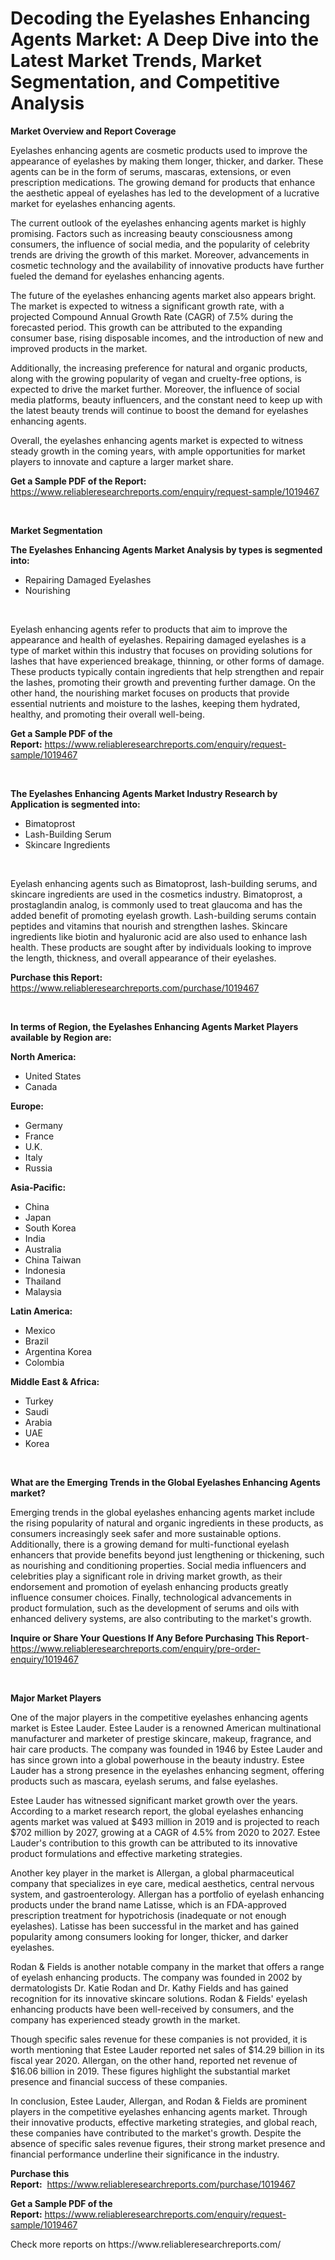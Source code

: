 <p><h1>Decoding the Eyelashes Enhancing Agents Market: A Deep Dive into the Latest Market Trends, Market Segmentation, and Competitive Analysis</h1></p><p><strong>Market Overview and Report Coverage</strong></p>
<p><p>Eyelashes enhancing agents are cosmetic products used to improve the appearance of eyelashes by making them longer, thicker, and darker. These agents can be in the form of serums, mascaras, extensions, or even prescription medications. The growing demand for products that enhance the aesthetic appeal of eyelashes has led to the development of a lucrative market for eyelashes enhancing agents.</p><p>The current outlook of the eyelashes enhancing agents market is highly promising. Factors such as increasing beauty consciousness among consumers, the influence of social media, and the popularity of celebrity trends are driving the growth of this market. Moreover, advancements in cosmetic technology and the availability of innovative products have further fueled the demand for eyelashes enhancing agents.</p><p>The future of the eyelashes enhancing agents market also appears bright. The market is expected to witness a significant growth rate, with a projected Compound Annual Growth Rate (CAGR) of 7.5% during the forecasted period. This growth can be attributed to the expanding consumer base, rising disposable incomes, and the introduction of new and improved products in the market.</p><p>Additionally, the increasing preference for natural and organic products, along with the growing popularity of vegan and cruelty-free options, is expected to drive the market further. Moreover, the influence of social media platforms, beauty influencers, and the constant need to keep up with the latest beauty trends will continue to boost the demand for eyelashes enhancing agents.</p><p>Overall, the eyelashes enhancing agents market is expected to witness steady growth in the coming years, with ample opportunities for market players to innovate and capture a larger market share.</p></p>
<p><strong>Get a Sample PDF of the Report:</strong> <a href="https://www.reliableresearchreports.com/enquiry/request-sample/1019467">https://www.reliableresearchreports.com/enquiry/request-sample/1019467</a></p>
<p>&nbsp;</p>
<p><strong>Market Segmentation</strong></p>
<p><strong>The Eyelashes Enhancing Agents Market Analysis by types is segmented into:</strong></p>
<p><ul><li>Repairing Damaged Eyelashes</li><li>Nourishing</li></ul></p>
<p>&nbsp;</p>
<p><p>Eyelash enhancing agents refer to products that aim to improve the appearance and health of eyelashes. Repairing damaged eyelashes is a type of market within this industry that focuses on providing solutions for lashes that have experienced breakage, thinning, or other forms of damage. These products typically contain ingredients that help strengthen and repair the lashes, promoting their growth and preventing further damage. On the other hand, the nourishing market focuses on products that provide essential nutrients and moisture to the lashes, keeping them hydrated, healthy, and promoting their overall well-being.</p></p>
<p><strong>Get a Sample PDF of the Report:</strong>&nbsp;<a href="https://www.reliableresearchreports.com/enquiry/request-sample/1019467">https://www.reliableresearchreports.com/enquiry/request-sample/1019467</a></p>
<p>&nbsp;</p>
<p><strong>The Eyelashes Enhancing Agents Market Industry Research by Application is segmented into:</strong></p>
<p><ul><li>Bimatoprost</li><li>Lash-Building Serum</li><li>Skincare Ingredients</li></ul></p>
<p>&nbsp;</p>
<p><p>Eyelash enhancing agents such as Bimatoprost, lash-building serums, and skincare ingredients are used in the cosmetics industry. Bimatoprost, a prostaglandin analog, is commonly used to treat glaucoma and has the added benefit of promoting eyelash growth. Lash-building serums contain peptides and vitamins that nourish and strengthen lashes. Skincare ingredients like biotin and hyaluronic acid are also used to enhance lash health. These products are sought after by individuals looking to improve the length, thickness, and overall appearance of their eyelashes.</p></p>
<p><strong>Purchase this Report:</strong>&nbsp; <a href="https://www.reliableresearchreports.com/purchase/1019467">https://www.reliableresearchreports.com/purchase/1019467</a></p>
<p>&nbsp;</p>
<p><strong>In terms of Region, the Eyelashes Enhancing Agents Market Players available by Region are:</strong></p>
<p>
    <p> <strong> North America: </strong>
        <ul>
            <li>United States</li>
            <li>Canada</li>
        </ul>
        </p> 
    <p> <strong> Europe: </strong>
        <ul>
            <li>Germany</li>
            <li>France</li>
            <li>U.K.</li>
            <li>Italy</li>
            <li>Russia</li>
        </ul>
        </p> 
    <p> <strong> Asia-Pacific: </strong>
        <ul>
            <li>China</li>
            <li>Japan</li>
            <li>South Korea</li>
            <li>India</li>
            <li>Australia</li>
            <li>China Taiwan</li>
            <li>Indonesia</li>
            <li>Thailand</li>
            <li>Malaysia</li>
        </ul>
        </p> 
    <p> <strong> Latin America: </strong>
        <ul>
            <li>Mexico</li>
            <li>Brazil</li>
            <li>Argentina Korea</li>
            <li>Colombia</li>
        </ul>
        </p> 
    <p> <strong> Middle East & Africa: </strong>
        <ul>
            <li>Turkey</li>
            <li>Saudi</li>
            <li>Arabia</li>
            <li>UAE</li>
            <li>Korea</li>
        </ul>
    </p>
    </p>
<p>&nbsp;</p>
<p><strong>What are the Emerging Trends in the Global Eyelashes Enhancing Agents market?</strong></p>
<p><p>Emerging trends in the global eyelashes enhancing agents market include the rising popularity of natural and organic ingredients in these products, as consumers increasingly seek safer and more sustainable options. Additionally, there is a growing demand for multi-functional eyelash enhancers that provide benefits beyond just lengthening or thickening, such as nourishing and conditioning properties. Social media influencers and celebrities play a significant role in driving market growth, as their endorsement and promotion of eyelash enhancing products greatly influence consumer choices. Finally, technological advancements in product formulation, such as the development of serums and oils with enhanced delivery systems, are also contributing to the market's growth.</p></p>
<p><strong>Inquire or Share Your Questions If Any Before Purchasing This Report</strong>- <a href="https://www.reliableresearchreports.com/enquiry/pre-order-enquiry/1019467">https://www.reliableresearchreports.com/enquiry/pre-order-enquiry/1019467</a></p>
<p>&nbsp;</p>
<p><strong>Major Market Players</strong></p>
<p><p>One of the major players in the competitive eyelashes enhancing agents market is Estee Lauder. Estee Lauder is a renowned American multinational manufacturer and marketer of prestige skincare, makeup, fragrance, and hair care products. The company was founded in 1946 by Estee Lauder and has since grown into a global powerhouse in the beauty industry. Estee Lauder has a strong presence in the eyelashes enhancing segment, offering products such as mascara, eyelash serums, and false eyelashes.</p><p>Estee Lauder has witnessed significant market growth over the years. According to a market research report, the global eyelashes enhancing agents market was valued at $493 million in 2019 and is projected to reach $702 million by 2027, growing at a CAGR of 4.5% from 2020 to 2027. Estee Lauder's contribution to this growth can be attributed to its innovative product formulations and effective marketing strategies.</p><p>Another key player in the market is Allergan, a global pharmaceutical company that specializes in eye care, medical aesthetics, central nervous system, and gastroenterology. Allergan has a portfolio of eyelash enhancing products under the brand name Latisse, which is an FDA-approved prescription treatment for hypotrichosis (inadequate or not enough eyelashes). Latisse has been successful in the market and has gained popularity among consumers looking for longer, thicker, and darker eyelashes.</p><p>Rodan & Fields is another notable company in the market that offers a range of eyelash enhancing products. The company was founded in 2002 by dermatologists Dr. Katie Rodan and Dr. Kathy Fields and has gained recognition for its innovative skincare solutions. Rodan & Fields' eyelash enhancing products have been well-received by consumers, and the company has experienced steady growth in the market.</p><p>Though specific sales revenue for these companies is not provided, it is worth mentioning that Estee Lauder reported net sales of $14.29 billion in its fiscal year 2020. Allergan, on the other hand, reported net revenue of $16.06 billion in 2019. These figures highlight the substantial market presence and financial success of these companies.</p><p>In conclusion, Estee Lauder, Allergan, and Rodan & Fields are prominent players in the competitive eyelashes enhancing agents market. Through their innovative products, effective marketing strategies, and global reach, these companies have contributed to the market's growth. Despite the absence of specific sales revenue figures, their strong market presence and financial performance underline their significance in the industry.</p></p>
<p><strong>Purchase this Report:</strong>&nbsp;&nbsp;<a href="https://www.reliableresearchreports.com/purchase/1019467">https://www.reliableresearchreports.com/purchase/1019467</a></p>
<p></p>
<p><strong>Get a Sample PDF of the Report:</strong>&nbsp;<a href="https://www.reliableresearchreports.com/enquiry/request-sample/1019467">https://www.reliableresearchreports.com/enquiry/request-sample/1019467</a></p>
<p>Check more reports on https://www.reliableresearchreports.com/</p>